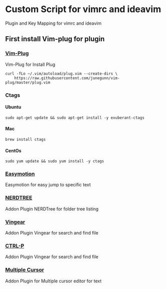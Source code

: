 # Custom Script for vimrc and ideavim
Plugin and Key Mapping for vimrc and ideavim

## First install Vim-plug for plugin
### [Vim-Plug](https://github.com/junegunn/vim-plug)
Vim-Plug for Install Plug

``` 
curl -fLo ~/.vim/autoload/plug.vim --create-dirs \
    https://raw.githubusercontent.com/junegunn/vim-plug/master/plug.vim
```
### Ctags

#### Ubuntu
``` 
sudo apt-get update && sudo apt-get install -y exuberant-ctags 
```
#### Mac
```
brew install ctags
```
#### CentOs
```
sudo yum update && sudo yum install -y ctags
```

### [Easymotion](https://github.com/easymotion/vim-easymotion)
Easymotion for easy jump to specific text

### [NERDTREE](https://github.com/preservim/nerdtree)
Addon Plugin NERDTree for folder tree listing

### [Vingear](https://github.com/tpope/vim-vinegar)
Addon Plugin Vingear for search and find file


### [CTRL-P](https://github.com/ctrlpvim/ctrlp.vim)
Addon Plugin Vingear for search and find file

### [Multiple Cursor](https://github.com/mg979/vim-visual-multi)
Addon Plugin for Multiple cursor editor for text
